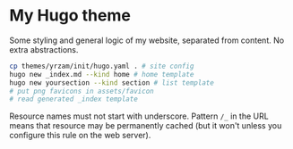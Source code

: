 # My Hugo theme

Some styling and general logic of my website, separated from content. No extra abstractions.

```bash
cp themes/yrzam/init/hugo.yaml . # site config
hugo new _index.md --kind home # home template
hugo new yoursection --kind section # list template
# put png favicons in assets/favicon
# read generated _index template
```

Resource names must not start with underscore. Pattern `/_` in the URL means that resource may be permanently cached (but it won't unless you configure this rule on the web server).
